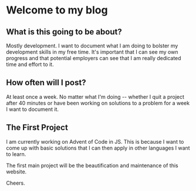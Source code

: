 # Welcome to my blog

## What is this going to be about?

Mostly development. I want to document what I am doing to bolster my development
skills in my free time. It's important that I can see my own progress and that
potential employers can see that I am really dedicated time and effort to it.

## How often will I post?

At least once a week. No matter what I'm doing -- whether I quit a project after 40 minutes
or have been working on solutions to a problem for a week I want to document it.

## The First Project

I am currently working on Advent of Code in JS. This is because I want to come up with
basic solutions that I can then apply in other languages I want to learn.

The first main project will be the beautification and maintenance of this website.

Cheers.
